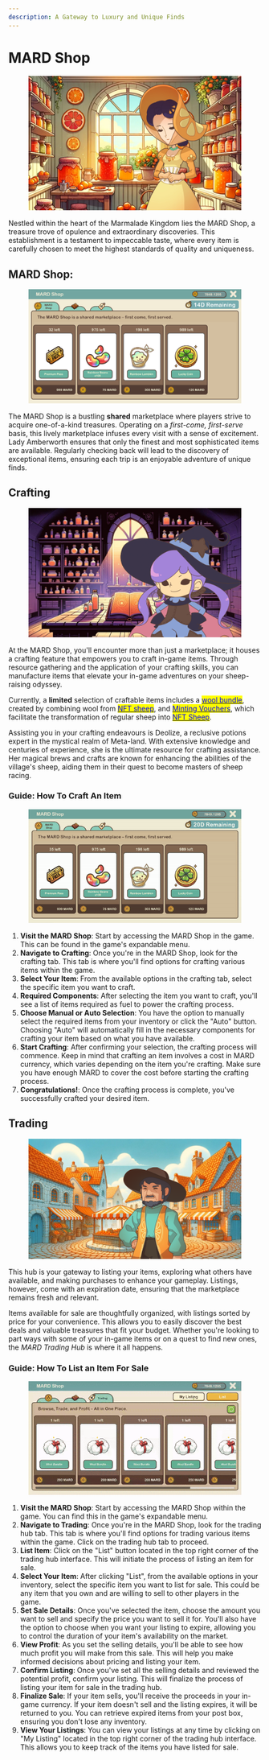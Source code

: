 ```yaml
---
description: A Gateway to Luxury and Unique Finds
---
```


# MARD Shop

<figure><img src="../.gitbook/assets/IMG_3612.PNG" alt=""><figcaption></figcaption></figure>

Nestled within the heart of the Marmalade Kingdom lies the MARD Shop, a treasure trove of opulence and extraordinary discoveries. This establishment is a testament to impeccable taste, where every item is carefully chosen to meet the highest standards of quality and uniqueness.

##

## **MARD Shop:**

<figure><img src="../.gitbook/assets/image (135).png" alt=""><figcaption></figcaption></figure>

The MARD Shop is a bustling **shared** marketplace where players strive to acquire one-of-a-kind treasures. Operating on a _first-come, first-serve_ basis, this lively marketplace infuses every visit with a sense of excitement. Lady Amberworth ensures that only the finest and most sophisticated items are available. Regularly checking back will lead to the discovery of exceptional items, ensuring each trip is an enjoyable adventure of unique finds.





## Crafting

<figure><img src="../.gitbook/assets/Untitled (34) (1).png" alt=""><figcaption></figcaption></figure>

At the MARD Shop, you'll encounter more than just a marketplace; it houses a crafting feature that empowers you to craft in-game items. Through resource gathering and the application of your crafting skills, you can manufacture items that elevate your in-game adventures on your sheep-raising odyssey.



Currently, a **limited** selection of craftable items includes a [<mark style="color:blue;">wool bundle</mark>](consumable-items.md), created by combining wool from [<mark style="color:blue;">NFT sheep</mark>](../web-3.0/playing-sheepfarm-with-nfts.md), and [<mark style="color:blue;">Minting Vouchers</mark>](consumable-items.md), which facilitate the transformation of regular sheep into [<mark style="color:blue;">NFT Sheep</mark>](../web-3.0/playing-sheepfarm-with-nfts.md).



Assisting you in your crafting endeavours is Deolize, a reclusive potions expert in the mystical realm of Meta-land. With extensive knowledge and centuries of experience, she is the ultimate resource for crafting assistance. Her magical brews and crafts are known for enhancing the abilities of the village's sheep, aiding them in their quest to become masters of sheep racing.



### Guide: How To Craft An Item

<figure><img src="../.gitbook/assets/CraftWoolBundle-gif.gif" alt=""><figcaption></figcaption></figure>

1. **Visit the MARD Shop**: Start by accessing the MARD Shop in the game. This can be found in the game's expandable menu.
2. **Navigate to Crafting**: Once you're in the MARD Shop, look for the crafting tab. This tab is where you'll find options for crafting various items within the game.
3. **Select Your Item**: From the available options in the crafting tab, select the specific item you want to craft.&#x20;
4. **Required Components**: After selecting the item you want to craft, you'll see a list of items required as fuel to power the crafting process.&#x20;
5. **Choose Manual or Auto Selection**: You have the option to manually select the required items from your inventory or click the "Auto" button. Choosing "Auto" will automatically fill in the necessary components for crafting your item based on what you have available.
6. **Start Crafting**: After confirming your selection, the crafting process will commence. Keep in mind that crafting an item involves a cost in MARD currency, which varies depending on the item you're crafting. Make sure you have enough MARD to cover the cost before starting the crafting process.
7. **Congratulations!**: Once the crafting process is complete, you've successfully crafted your desired item.



## **Trading**

<figure><img src="../.gitbook/assets/Untitled (35) (1).png" alt=""><figcaption></figcaption></figure>

This hub is your gateway to listing your items, exploring what others have available, and making purchases to enhance your gameplay. Listings, however, come with an expiration date, ensuring that the marketplace remains fresh and relevant.



Items available for sale are thoughtfully organized, with listings sorted by price for your convenience. This allows you to easily discover the best deals and valuable treasures that fit your budget. Whether you're looking to part ways with some of your in-game items or on a quest to find new ones, the _MARD Trading Hub_ is where it all happens.



### Guide: How To List an Item For Sale

<figure><img src="../.gitbook/assets/Listanitemforsaleintradinghub-ezgif.com-video-to-gif-converter.gif" alt=""><figcaption></figcaption></figure>

1. **Visit the MARD Shop**: Start by accessing the MARD Shop within the game. You can find this in the game's expandable menu.
2. **Navigate to Trading**: Once you're in the MARD Shop, look for the trading hub tab. This tab is where you'll find options for trading various items within the game. Click on the trading hub tab to proceed.
3. **List Item**: Click on the "List" button located in the top right corner of the trading hub interface. This will initiate the process of listing an item for sale.
4. **Select Your Item**: After clicking "List", from the available options in your inventory, select the specific item you want to list for sale. This could be any item that you own and are willing to sell to other players in the game.
5. **Set Sale Details**: Once you've selected the item, choose the amount you want to sell and specify the price you want to sell it for. You'll also have the option to choose when you want your listing to expire, allowing you to control the duration of your item's availability on the market.
6. **View Profit**: As you set the selling details, you'll be able to see how much profit you will make from this sale. This will help you make informed decisions about pricing and listing your item.
7. **Confirm Listing**: Once you've set all the selling details and reviewed the potential profit, confirm your listing. This will finalize the process of listing your item for sale in the trading hub.
8. **Finalize Sale**: If your item sells, you'll receive the proceeds in your in-game currency. If your item doesn't sell and the listing expires, it will be returned to you. You can retrieve expired items from your post box, ensuring you don't lose any inventory.
9. **View Your Listings**: You can view your listings at any time by clicking on "My Listing" located in the top right corner of the trading hub interface. This allows you to keep track of the items you have listed for sale.
